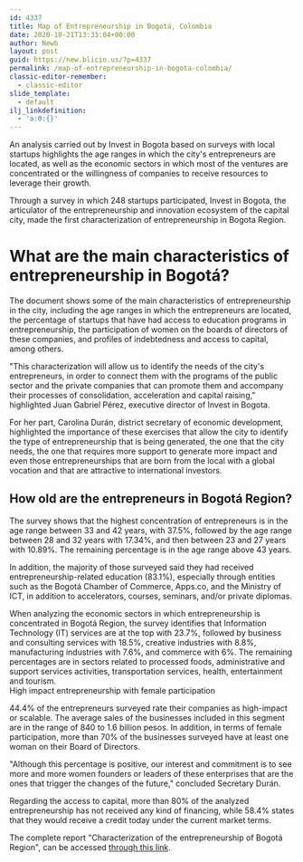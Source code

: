 ```yaml
---
id: 4337
title: Map of Entrepreneurship in Bogotá, Colombia
date: 2020-10-21T13:33:04+00:00
author: Newb
layout: post
guid: https://new.blicio.us/?p=4337
permalink: /map-of-entrepreneurship-in-bogota-colombia/
classic-editor-remember:
  - classic-editor
slide_template:
  - default
ilj_linkdefinition:
  - 'a:0:{}'
---
```

An analysis carried out by Invest in Bogota based on surveys with local startups highlights the age ranges in which the city's entrepreneurs are located, as well as the economic sectors in which most of the ventures are concentrated or the willingness of companies to receive resources to leverage their growth.

Through a survey in which 248 startups participated, Invest in Bogota, the articulator of the entrepreneurship and innovation ecosystem of the capital city, made the first characterization of entrepreneurship in Bogota Region.

# What are the main characteristics of entrepreneurship in Bogotá?

The document shows some of the main characteristics of entrepreneurship in the city, including the age ranges in which the entrepreneurs are located, the percentage of startups that have had access to education programs in entrepreneurship, the participation of women on the boards of directors of these companies, and profiles of indebtedness and access to capital, among others.

"This characterization will allow us to identify the needs of the city's entrepreneurs, in order to connect them with the programs of the public sector and the private companies that can promote them and accompany their processes of consolidation, acceleration and capital raising," highlighted Juan Gabriel Pérez, executive director of Invest in Bogota.

For her part, Carolina Durán, district secretary of economic development, highlighted the importance of these exercises that allow the city to identify the type of entrepreneurship that is being generated, the one that the city needs, the one that requires more support to generate more impact and even those entrepreneurships that are born from the local with a global vocation and that are attractive to international investors.

## How old are the entrepreneurs in Bogotá Region?

The survey shows that the highest concentration of entrepreneurs is in the age range between 33 and 42 years, with 37.5%, followed by the age range between 28 and 32 years with 17.34%, and then between 23 and 27 years with 10.89%. The remaining percentage is in the age range above 43 years.

In addition, the majority of those surveyed said they had received entrepreneurship-related education (83.1%), especially through entities such as the Bogotá Chamber of Commerce, Apps.co, and the Ministry of ICT, in addition to accelerators, courses, seminars, and/or private diplomas.

When analyzing the economic sectors in which entrepreneurship is concentrated in Bogotá Region, the survey identifies that Information Technology (IT) services are at the top with 23.7%, followed by business and consulting services with 18.5%, creative industries with 8.8%, manufacturing industries with 7.6%, and commerce with 6%. The remaining percentages are in sectors related to processed foods, administrative and support services activities, transportation services, health, entertainment and tourism.  
High impact entrepreneurship with female participation

44.4% of the entrepreneurs surveyed rate their companies as high-impact or scalable. The average sales of the businesses included in this segment are in the range of 840 to 1.6 billion pesos. In addition, in terms of female participation, more than 70% of the businesses surveyed have at least one woman on their Board of Directors.

"Although this percentage is positive, our interest and commitment is to see more and more women founders or leaders of these enterprises that are the ones that trigger the changes of the future," concluded Secretary Durán.

Regarding the access to capital, more than 80% of the analyzed entrepreneurship has not received any kind of financing, while 58.4% states that they would receive a credit today under the current market terms.

The complete report "Characterization of the entrepreneurship of Bogotá Region", can be accessed [through this link](https://es.investinbogota.org/sites/default/files/2020-10/Caracterizacio%CC%81n%20de%20emprendimientos%20Bog%202.pdf).